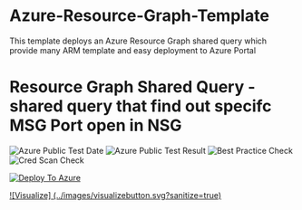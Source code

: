 # Azure-Resource-Graph-Template
This template deploys an Azure Resource Graph shared query which provide many ARM template and easy deployment to Azure Portal
# Resource Graph Shared Query - shared query that find out specifc MSG Port open in NSG

![Azure Public Test Date](https://azurequickstartsservice.blob.core.windows.net/badges/demos/resourcegraph-sharedquery-countos/PublicLastTestDate.svg)
![Azure Public Test Result](https://azurequickstartsservice.blob.core.windows.net/badges/demos/resourcegraph-sharedquery-countos/PublicDeployment.svg)
![Best Practice Check](https://azurequickstartsservice.blob.core.windows.net/badges/demos/resourcegraph-sharedquery-countos/BestPracticeResult.svg)
![Cred Scan Check](https://azurequickstartsservice.blob.core.windows.net/badges/demos/resourcegraph-sharedquery-countos/CredScanResult.svg)

[![Deploy To Azure](../images/deploytoazure.svg?sanitize=true)](https://portal.azure.com/#create/Microsoft.Template/uri/https%3A%2F%2Fraw.githubusercontent.com%2Fmofaizal%2FAzure-Resource-Graph-Template%2Fblob%2Fmain%2Fresourcetemplate%2Fnsgportscan%2Fazuredeploy.json) 

[![Visualize] (../images/visualizebutton.svg?sanitize=true)](http://armviz.io/#/?load=https%3A%2F%2Fraw.githubusercontent.com%2Fmofaizal%2FAzure-Resource-Graph-Template%2Fblob%2Fmain%2Fresourcetemplate%2Fnsgportscan%2Fazuredeploy.json)

